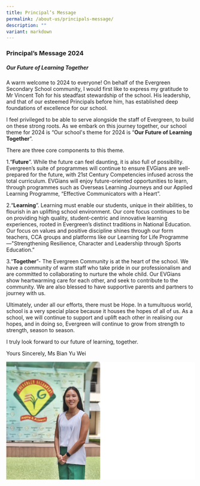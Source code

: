 ```yaml
---
title: Principal’s Message
permalink: /about-us/principals-message/
description: ""
variant: markdown
---
```

### **Principal’s Message 2024**  

 
##### **Our Future of Learning Together**



A warm welcome to 2024 to everyone! On behalf of the Evergreen Secondary School community, I would first like to express my gratitude to Mr Vincent Toh for his steadfast stewardship of the school. His leadership, and that of our esteemed Principals before him, has established deep foundations of excellence for our school.

I feel privileged to be able to serve alongside the staff of Evergreen, to build on these strong roots. As we embark on this journey together, our school theme for 2024 is “Our school's theme for 2024 is “**Our Future of Learning Together**”.

There are three core components to this theme.

1.“**Future**”. While the future can feel daunting, it is also full of possibility. Evergreen’s suite of programmes will continue to ensure EVGians are well-prepared for the future, with 21st Century Competencies infused across the total curriculum. EVGians will enjoy future-oriented opportunities to learn, through programmes such as Overseas Learning Journeys and our Applied Learning Programme, “Effective Communicators with a Heart”. 

2.“**Learning**”. Learning must enable our students, unique in their abilities, to flourish in an uplifting school environment. Our core focus continues to be on providing high quality, student-centric and innovative learning experiences, rooted in Evergreen’s distinct traditions in National Education. Our focus on values and positive discipline shines through our form teachers, CCA groups and platforms like our Learning for Life Programme—"Strengthening Resilience, Character and Leadership through Sports Education.”

3.“**Together**”- The Evergreen Community is at the heart of the school. We have a community of warm staff who take pride in our professionalism and are committed to collaborating to nurture the whole child. Our EVGians show heartwarming care for each other, and seek to contribute to the community. We are also blessed to have supportive parents and partners to journey with us.

Ultimately, under all our efforts, there must be Hope. In a tumultuous world, school is a very special place because it houses the hopes of all of us. As a school, we will continue to support and uplift each other in realising our hopes, and in doing so, Evergreen will continue to grow from strength to strength, season to season.

I truly look forward to our future of learning, together.


Yours Sincerely, 
Ms Bian Yu Wei

![](/images/Our%20Staff/School%20Leaders/Principal_Message_29dec23.png)